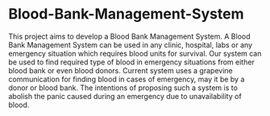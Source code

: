 # Blood-Bank-Management-System
  This project aims to develop a Blood Bank Management System. A Blood Bank 
Management System can be used in any clinic, hospital, labs or any emergency situation 
which requires blood units for survival. Our system can be used to find required type of 
blood in emergency situations from either blood bank or even blood donors. 
  Current system uses a grapevine communication for finding blood in cases of 
emergency, may it be by a donor or blood bank. The intentions of proposing such a 
system is to abolish the panic caused during an emergency due to unavailability of 
blood. 
